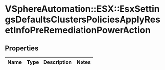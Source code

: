# VSphereAutomation::ESX::EsxSettingsDefaultsClustersPoliciesApplyResetInfoPreRemediationPowerAction

## Properties
Name | Type | Description | Notes
------------ | ------------- | ------------- | -------------


